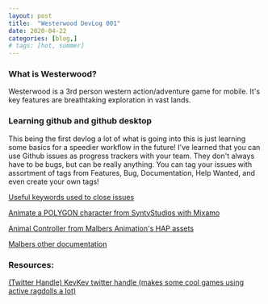```yaml
---
layout: post
title:  "Westerwood DevLog 001"
date: 2020-04-22
categories: [blog,]
# tags: [hot, summer]
---
```


<H3>What is Westerwood?</H3>
<p>
Westerwood is a 3rd person western action/adventure game for mobile.
It's key features are breathtaking exploration in vast lands.
</p>

<H3>Learning github and github desktop</H3>
<p>
This being the first devlog a lot of what is going into this is just learning some basics for a speedier workflow in the future!
I've learned that you can use Github issues as progress trackers with your team. They don't always have to be bugs, but can be really anything. You can tag your issues with assortment of tags from Features, Bug, Documentation, Help Wanted, and even create your own tags!
</p>
<p>

<a href="https://help.github.com/en/enterprise/2.16/user/github/managing-your-work-on-github/closing-issues-using-keywords"> Useful keywords used to close issues</a>



<a href="https://www.youtube.com/watch?v=9H0aJhKSlEQ"> Animate a POLYGON character from SyntyStudios with Mixamo</a>

<a href="https://malbersanimations.gitbook.io/animal-controller/"> Animal Controller from Malbers Animation's HAP assets</a>

<a href="https://docs.google.com/document/d/1NBy_RQan4Snv6loWhjRZH5UA7jPw6T2JeZiCikCfuSI/edit#heading=h.cqhcpvpgaydk"> Malbers other documentation</a>


</p>


<h3>Resources:</h3>

<a href="https://twitter.com/Der_Kevin"> (Twitter Handle) KevKev twitter handle (makes some cool games using active ragdolls a lot)</a>





